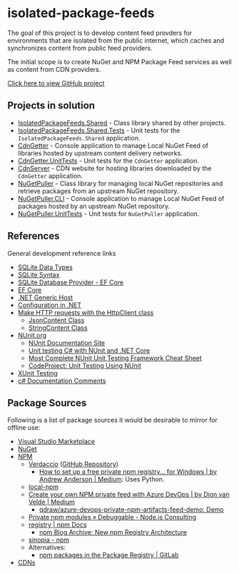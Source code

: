 # isolated-package-feeds

The goal of this project is to develop content feed provders for environments that are isolated from the public internet, which caches and synchronizes content from public feed providers.

The initial scope is to create NuGet and NPM Package Feed services as well as content from CDN providers.

[Click here to view GitHub project](https://github.com/users/lerwine/projects/4)

## Projects in solution

- [IsolatedPackageFeeds.Shared](./IsolatedPackageFeeds.Shared/README.md) - Class library shared by other projects.
- [IsolatedPackageFeeds.Shared.Tests](./IsolatedPackageFeeds.Shared.Tests/README.md) - Unit tests for the `IsolatedPackageFeeds.Shared` application.
- [CdnGetter](./CdnGetter/README.md) - Console application to manage Local NuGet Feed of libraries hosted by upstream content delivery networks.
- [CdnGetter.UnitTests](./CdnGetter.UnitTests/README.md) - Unit tests for the `CdnGetter` application.
- [CdnServer](./CdnServer/README.md) - CDN website for hosting libraries downloaded by the `CdnGetter` application.
- [NuGetPuller](./NuGetPuller/README.md) - Class library for managing local NuGet repositories and retrieve packages from an upstream NuGet repository.
- [NuGetPuller.CLI](./NuGetPuller.CLI/README.md) - Console application to manage Local NuGet Feed of packages hosted by an upstream NuGet repository.
- [NuGetPuller.UnitTests](./NuGetPuller.UnitTests/README.md) - Unit tests for `NuGetPuller` application.

## References

General development reference links

- [SQLite Data Types](https://learn.microsoft.com/en-us/dotnet/standard/data/sqlite/types)
- [SQLite Syntax](https://www.sqlite.org/lang.html)
- [SQLite Database Provider - EF Core](https://learn.microsoft.com/en-us/ef/core/providers/sqlite/?tabs=dotnet-core-cli)
- [EF Core](https://learn.microsoft.com/en-us/ef/core/)
- [.NET Generic Host](https://learn.microsoft.com/en-us/dotnet/core/extensions/generic-host)
- [Configuration in .NET](https://learn.microsoft.com/en-us/dotnet/core/extensions/configuration)
- [Make HTTP requests with the HttpClient class](https://learn.microsoft.com/en-us/dotnet/fundamentals/networking/http/httpclient)
  - [JsonContent Class](https://learn.microsoft.com/en-us/dotnet/api/system.net.http.json.jsoncontent?view=net-7.0)
  - [StringContent Class](https://learn.microsoft.com/en-us/dotnet/api/system.net.http.stringcontent?view=net-7.0)
- [NUnit.org](https://nunit.org/)
  - [NUnit Documentation Site](https://docs.nunit.org/)
  - [Unit testing C# with NUnit and .NET Core](https://learn.microsoft.com/en-us/dotnet/core/testing/unit-testing-with-nunit)
  - [Most Complete NUnit Unit Testing Framework Cheat Sheet](https://www.automatetheplanet.com/nunit-cheat-sheet/)
  - [CodeProject: Unit Testing Using NUnit](https://www.codeproject.com/articles/178635/unit-testing-using-nunit)
- [XUnit Testing](https://xunit.net)
- [c# Documentation Comments](https://learn.microsoft.com/en-us/dotnet/csharp/language-reference/language-specification/documentation-comments)

## Package Sources

Following is a list of package sources it would be desirable to mirror for offline use:

- [Visual Studio Marketplace](https://marketplace.visualstudio.com/vscode)
- [NuGet](./NuGetPuller/README.md#nuget)
- [NPM](https://www.npmjs.com)
  - [Verdaccio](https://www.npmjs.com/package/verdaccio) ([GitHub Repository](https://github.com/verdaccio/verdaccio))
    - [How to set up a free private npm registry… for Windows | by Andrew Anderson | Medium](https://medium.com/@Anderson7301/how-to-set-up-a-free-private-npm-registry-for-windows-f532c6a381ce): Uses Python.
  - [local-npm](https://www.npmjs.com/package/local-npm)
  - [Create your own NPM private feed with Azure DevOps | by Dion van Velde | Medium](https://qdraw.medium.com/create-your-own-npm-private-feed-with-azure-devops-54e02b81a10e)
    - [qdraw/azure-devops-private-npm-artifacts-feed-demo: Demo](https://github.com/qdraw/azure-devops-private-npm-artifacts-feed-demo/)
  - [Private npm modules » Debuggable - Node.js Consulting](http://debuggable.com/posts/private-npm-modules:4e68cc7d-1ac4-42d9-995a-343dcbdd56cb)
  - [registry | npm Docs](https://docs.npmjs.com/cli/v9/using-npm/registry)
    - [npm Blog Archive: New npm Registry Architecture](https://blog.npmjs.org/post/75707294465/new-npm-registry-architecture)
  - [sinopia - npm](https://www.npmjs.com/package/sinopia)
  - Alternatives:
    - [npm packages in the Package Registry | GitLab](https://docs.gitlab.com/ee/user/packages/npm_registry/)
- [CDNs](./CdnGetter/README.md#references-and-links)
